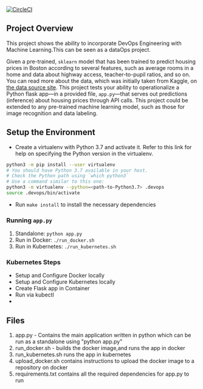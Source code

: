 [![CircleCI](https://dl.circleci.com/status-badge/img/gh/MillicentMal/DevOps_Microservices/tree/master.svg?style=svg)](https://dl.circleci.com/status-badge/redirect/gh/MillicentMal/DevOps_Microservices/tree/master)

## Project Overview
This project shows the ability to incorporate DevOps Engineering with Machine Learning.This can be seen as a dataOps project. 

Given a pre-trained, `sklearn` model that has been trained to predict housing prices in Boston according to several features, such as average rooms in a home and data about highway access, teacher-to-pupil ratios, and so on. You can read more about the data, which was initially taken from Kaggle, on [the data source site](https://www.kaggle.com/c/boston-housing). This project tests your ability to operationalize a Python flask app—in a provided file, `app.py`—that serves out predictions (inference) about housing prices through API calls. This project could be extended to any pre-trained machine learning model, such as those for image recognition and data labeling.


## Setup the Environment

* Create a virtualenv with Python 3.7 and activate it. Refer to this link for help on specifying the Python version in the virtualenv. 
```bash
python3 -m pip install --user virtualenv
# You should have Python 3.7 available in your host. 
# Check the Python path using `which python3`
# Use a command similar to this one:
python3 -m virtualenv --python=<path-to-Python3.7> .devops
source .devops/bin/activate
```
* Run `make install` to install the necessary dependencies

### Running `app.py`

1. Standalone:  `python app.py`
2. Run in Docker:  `./run_docker.sh`
3. Run in Kubernetes:  `./run_kubernetes.sh`

### Kubernetes Steps

* Setup and Configure Docker locally
* Setup and Configure Kubernetes locally
* Create Flask app in Container
* Run via kubectl
* 
## Files
1. app.py - Contains the main application written in python which can be run as a standalone using "python app.py"
2. run_docker.sh - builds the docker image,and runs the app in docker
3. run_kubernetes.sh runs the app in kubernetes
4. upload_docker.sh contains instructions to upload the docker image to a repository on docker
5. requirements.txt contains all the required dependencies for app.py to run

